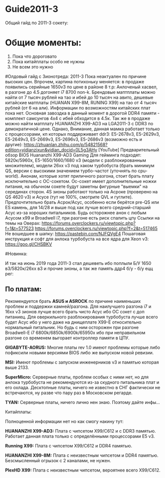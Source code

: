 # Guide2011-3

Общий гайд по 2011-3 сокету:

# Общие моменты:
1) Пока что дороговато
2) Пока китайплаты особо не нужны
3) Не всем это нужно

#Олдовый гайд с Зионотреда:
2011-3
Пока неактуален по причине высоких цен. Впрочем, картина потихоньку меняется: в продаже появились серийные 1650v3 по цене в районе 8 т.р: Анлоченый хасвел, в разгоне до 4.5 догоняет i7 8700 non-k. Брендовые маптплаты можно найти от 7 тысяч рублей на тао и ибей до 10 тысяч на авито, дешевые китайские матплаты (HUANAN X99-8M, RUNING X99) на тао от 4 тысяч рублей (от 6 на али). Информации по возможностям китайских плат пока нет. Основная завоздка в данный момент в дорогой DDR4 памяти - комплект самсунгов 4х4 с ибей обходится в 4.5к. 
Так же в продаже можно найти матплату HUANANZHI X99-AD3 на LGA2011-3 с DDR3 по демократичной цене. Однако, Внимание, данная мамка работает только с процессорами, кп которых поддерживает ddr3: E5-2678v3, E5-2629v3, E5-2649v3, E5-2669v3, E5-2696v3, E5-2686v3 (возможно есть и другие):
https://zhuanlan.zhihu.com/p/54821568?edition=yidianzixun&yidian_docid=0L5g3AHy
[YouTube] Предварительный обзор BIOS Huananzhi X99-AD3 Gaming
Для гейминга подходят: 5820к/5960х, E5-1650/1660/1680 v3 (модели с разблокированным множителем), модели 26хх v3 под хаком турбобуста (брать минимум QS, версии с высокими значением турбо-частот (уточнять по cpu-world).
Анонам, которые хотят приличного разгона, стоит брать плату исключительно с OC-сокетом.
Ос-сокет имеет дополнительные ножки питания, на обычном сокете будут заметны фигурные "выемки" на серединах сторон.
4S зионы работают только на Асроке (проверено на QS 4620 v3) и Асусе (тут не 100%, смотрите QVL и гуглите).
Предпочтительно брать Асрок/Асус, особенно если берётся pre-QS или ES камень, для 14/28 и выше под хак лучше всего средний-старший Асус из-за хороших питальников.
Будь осторожнее анон с любым Асусом x99 и Broadwell i7, при разгоне есть риск спалить цпу
Ссылки на темы на Оверах:
https://forums.overclockers.ru/viewtopic.php?f=1&t=577523
https://forums.overclockers.ru/viewtopic.php?f=2&t=517465
Не вошедшее в шапку: https://pastebin.com/NJFQVgE4
Пошаговая инструкция и софт для анлока турбобуста на все ядра для Xeon v3: https://goo.gl/CHSBKV

#Новинка:

И так на июнь 2019 года 2011-3 стал дешеветь ибо поплыли Б/У 1650 в3/5820к/26хх в3 и прочие зионы, а так же память ддр4 б/у - б/у ецц рег:
## По платам:
Рекомендуется брать **ASUS и ASROCK** по причине наименьших проблем и поддержки камней/разгона. Для наилучшего разгона i7 и 16xx v3 зионов лучше всего брать чисто Асус ибо ОС сокет с доп питаниец. 
Для оверкильного разблокирования турбобуста лучше всего будет Асус ибо у него даже на днищеплате X99-E относительно нормальный питальник. Но будь с ним осторожен при разгоне Broadwell-E i7 6800k/6850k/6900k/65950x ибо при неправильном разгоне со временем выгорает контроллер памяти в ЦПУ.

**GIGABYTE-AORUS:** Многие платы rev 1.0 имеют проблемы которые либо пофиксили новыми версиями BIOS либо же выпуском новой ревизии. 

**MSI:** Имеют проблемы с запуском инженерников v3 и памятью которая выше 2133.

**SuperMicro:** Серверные платы, проблем особых с ними нет, но для анлока турбобуста не рекомендуются из-за скудного питальника плат и его охлада. Десктопные платы, ничего не известно в СНГ фактически не встречаются, ну разве что пару раз в Московском регарде. 

**TYAN:** Серверные платы, ничего лично нен знаю. Поэтому дайте инфы...

Китайплаты:

Полноценной информации нет но как смогу накину тут:
 
 **HUANANZHI X99-AD3:** Плата с чипсетом X99/C612 и с DDR3 памятью. Работает данная плата только с определёнными процессорами E5 v3.
 
 **Running X99:** Плата с чипсетом X99/C612 и DDR4 памятью. 
 
 **HUANANZHI X99-8M:** Плата с неизвестным чипсетом и DDR4 памятью. Безсмысленный огрызок с 2 каналами, не нужен. 
 
 **PlexHD X99:** Плата с неизвестным чипсетом, вероятнее всего X99/C612. 
 
